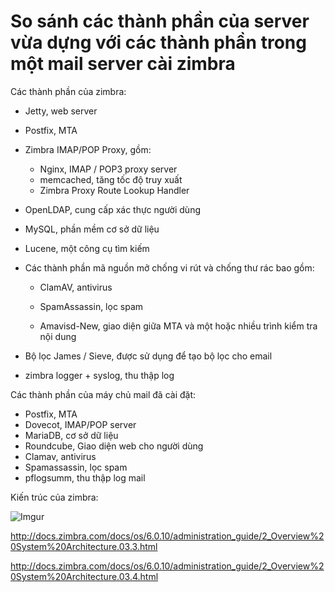 # So sánh các thành phần của server vừa dựng với các thành phần trong một mail server cài zimbra

Các thành phần của zimbra: 

- Jetty, web server 

- Postfix, MTA

- Zimbra IMAP/POP Proxy, gồm:
    - Nginx, IMAP / POP3 proxy server 
    - memcached, tăng tốc độ truy xuất
    - Zimbra Proxy Route Lookup Handler

- OpenLDAP, cung cấp xác thực người dùng

- MySQL, phần mềm cơ sở dữ liệu

- Lucene, một công cụ tìm kiếm

- Các thành phần mã nguồn mở chống vi rút và chống thư rác bao gồm:

    - ClamAV, antivirus

    - SpamAssassin, lọc spam

    - Amavisd-New, giao diện giữa MTA và một hoặc nhiều trình kiểm tra nội dung

- Bộ lọc James / Sieve, được sử dụng để tạo bộ lọc cho email

- zimbra logger + syslog, thu thập log

Các thành phần của máy chủ mail đã cài đặt:
- Postfix, MTA
- Dovecot, IMAP/POP server
- MariaDB, cơ sở dữ liệu
- Roundcube, Giao diện web cho người dùng
- Clamav, antivirus
- Spamassassin, lọc spam
- pflogsumm, thu thập log mail

Kiến trúc của zimbra: 

![Imgur](https://i.imgur.com/o76UZw0.png)













http://docs.zimbra.com/docs/os/6.0.10/administration_guide/2_Overview%20System%20Architecture.03.3.html

http://docs.zimbra.com/docs/os/6.0.10/administration_guide/2_Overview%20System%20Architecture.03.4.html

